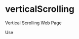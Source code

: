 verticalScrolling
=================

Vertical Scrolling Web Page


Use


<script src="http://code.jquery.com/ui/1.10.3/jquery-ui.js"></script>
<script type="text/javascript" src="library/js/verticalScrolling.js"></script>
        
        
<script type="text/javascript">
            
    verticalScrolling();
            
</script>
